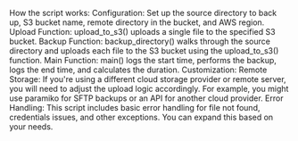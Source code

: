How the script works:
Configuration: Set up the source directory to back up, S3 bucket name, remote directory in the bucket, and AWS region.
Upload Function: upload_to_s3() uploads a single file to the specified S3 bucket.
Backup Function: backup_directory() walks through the source directory and uploads each file to the S3 bucket using the upload_to_s3() function.
Main Function: main() logs the start time, performs the backup, logs the end time, and calculates the duration.
Customization:
Remote Storage: If you're using a different cloud storage provider or remote server, you will need to adjust the upload logic accordingly. For example, you might use paramiko for SFTP backups or an API for another cloud provider.
Error Handling: This script includes basic error handling for file not found, credentials issues, and other exceptions. You can expand this based on your needs.